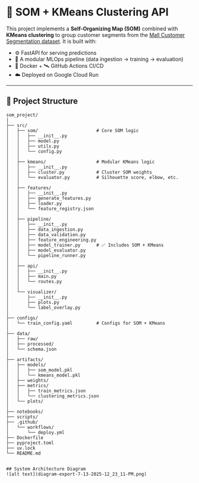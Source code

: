 # 🧠 SOM + KMeans Clustering API

This project implements a **Self-Organizing Map (SOM)** combined with **KMeans clustering** to group customer segments from the [Mall Customer Segmentation dataset](https://www.kaggle.com/datasets/vjchoudhary7/customer-segmentation-tutorial). It is built with:

- ⚙️ FastAPI for serving predictions
- 🧪 A modular MLOps pipeline (data ingestion → training → evaluation)
- 🐳 Docker + 🛰️ GitHub Actions CI/CD
- ☁️ Deployed on Google Cloud Run

---

## 📁 Project Structure

```text
som_project/
│
├── src/
│   ├── som/                      # Core SOM logic
│   │   ├── __init__.py
│   │   ├── model.py
│   │   ├── utils.py
│   │   └── config.py
│   │
│   ├── kmeans/                   # Modular KMeans logic
│   │   ├── __init__.py
│   │   ├── cluster.py            # Cluster SOM weights
│   │   └── evaluator.py          # Silhouette score, elbow, etc.
│   │
│   ├── features/
│   │   ├── __init__.py
│   │   ├── generate_features.py
│   │   ├── loader.py
│   │   └── feature_registry.json
│   │
│   ├── pipeline/
│   │   ├── __init__.py
│   │   ├── data_ingestion.py
│   │   ├── data_validation.py
│   │   ├── feature_engineering.py
│   │   ├── model_trainer.py      # ✅ Includes SOM + KMeans
│   │   ├── model_evaluator.py
│   │   └── pipeline_runner.py
│   │
│   ├── api/
│   │   ├── __init__.py
│   │   ├── main.py
│   │   └── routes.py
│   │
│   └── visualizer/
│       ├── __init__.py
│       ├── plots.py
│       └── label_overlay.py
│
├── configs/
│   └── train_config.yaml         # Configs for SOM + KMeans
│
├── data/
│   ├── raw/
│   ├── processed/
│   └── schema.json
│
├── artifacts/
│   ├── models/
│   │   ├── som_model.pkl
│   │   └── kmeans_model.pkl
│   ├── weights/
│   ├── metrics/
│   │   ├── train_metrics.json
│   │   └── clustering_metrics.json
│   └── plots/
│
├── notebooks/
├── scripts/
├── .github/
│   └── workflows/
│       └── deploy.yml
├── Dockerfile
├── pyproject.toml
├── uv.lock
└── README.md


## System Architecture Diagram
![alt text](diagram-export-7-13-2025-12_23_11-PM.png)